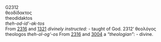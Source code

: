 G2312  
θεοδίδακτος  
theodidaktos  
*theh-od-id‘-ak-tos*  
From [2316](g2316) and [1321](g1321) *divinely* *instructed: -* taught
of God. 2312‘ θεολόγος theologos *theh-ol-og‘-os* From [2316](g2316) and
[3004](g3004) a *“theologian”*: - divine.  
